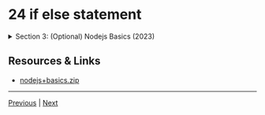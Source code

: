 # 24 if else statement

<details>
  <summary> Section 3: (Optional) Nodejs Basics (2023) </summary>

  -   [Codebase: basics.js](../codebase/discord-bots/basics.js)

</details>

## Resources & Links

-   [nodejs+basics.zip](https://rfpga.s3.us-west-1.amazonaws.com/Develop-Discord-Bots-in-Nodejs_Complete-Course-in-2023/nodejs%2Bbasics.zip)

---

[Previous](./23_for-loop-Array.md) | [Next](./25_If-Statements-Text-Lecture.md)
